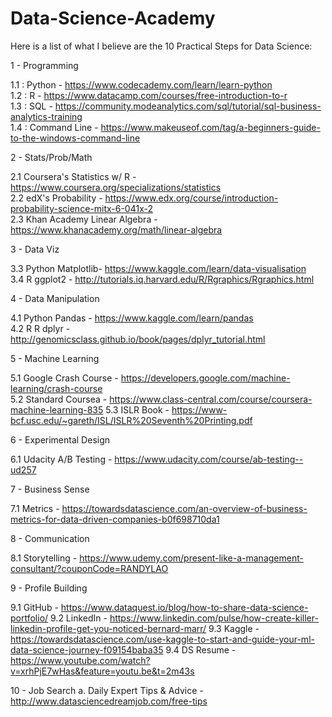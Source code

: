# Data-Science-Academy

Here is a list of what I believe are the 10 Practical Steps for Data Science:

1 - Programming

  1.1 : Python - https://www.codecademy.com/learn/learn-python  
  1.2 : R - https://www.datacamp.com/courses/free-introduction-to-r  
  1.3 : SQL - https://community.modeanalytics.com/sql/tutorial/sql-business-analytics-training  
  1.4 : Command Line - https://www.makeuseof.com/tag/a-beginners-guide-to-the-windows-command-line

2 - Stats/Prob/Math 

2.1 Coursera's Statistics w/ R - https://www.coursera.org/specializations/statistics  
2.2 edX's Probability - https://www.edx.org/course/introduction-probability-science-mitx-6-041x-2  
2.3 Khan Academy Linear Algebra - https://www.khanacademy.org/math/linear-algebra

3 - Data Viz 

3.3 Python Matplotlib- https://www.kaggle.com/learn/data-visualisation  
3.4 R ggplot2 - http://tutorials.iq.harvard.edu/R/Rgraphics/Rgraphics.html

4 - Data Manipulation 

4.1 Python Pandas - https://www.kaggle.com/learn/pandas  
4.2 R R dplyr - http://genomicsclass.github.io/book/pages/dplyr_tutorial.html

5 - Machine Learning 

5.1 Google Crash Course - https://developers.google.com/machine-learning/crash-course  
5.2 Standard Coursea - https://www.class-central.com/course/coursera-machine-learning-835
5.3 ISLR Book - https://www-bcf.usc.edu/~gareth/ISL/ISLR%20Seventh%20Printing.pdf  

6 - Experimental Design 

6.1 Udacity A/B Testing - https://www.udacity.com/course/ab-testing--ud257

7 - Business Sense 

7.1 Metrics - https://towardsdatascience.com/an-overview-of-business-metrics-for-data-driven-companies-b0f698710da1

8 - Communication 

8.1 Storytelling - https://www.udemy.com/present-like-a-management-consultant/?couponCode=RANDYLAO

9 - Profile Building 

9.1 GitHub - https://www.dataquest.io/blog/how-to-share-data-science-portfolio/
9.2 LinkedIn - https://www.linkedin.com/pulse/how-create-killer-linkedin-profile-get-you-noticed-bernard-marr/
9.3 Kaggle - https://towardsdatascience.com/use-kaggle-to-start-and-guide-your-ml-data-science-journey-f09154baba35
9.4 DS Resume - https://www.youtube.com/watch?v=xrhPjE7wHas&feature=youtu.be&t=2m43s

10 - Job Search a. Daily Expert Tips & Advice - http://www.datasciencedreamjob.com/free-tips
